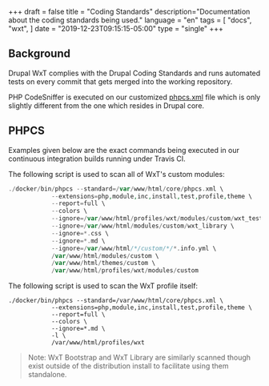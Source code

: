 +++
draft = false
title = "Coding Standards"
description="Documentation about the coding standards being used."
language = "en"
tags = [
    "docs",
    "wxt",
]
date = "2019-12-23T09:15:15-05:00"
type = "single"
+++

## Background

Drupal WxT complies with the Drupal Coding Standards and runs automated tests on every commit that gets merged into the working repository.

PHP CodeSniffer is executed on our customized [phpcs.xml][phpcs] file which is only slightly different from the one which resides in Drupal core.

## PHPCS

Examples given below are the exact commands being executed in our continuous integration builds running under Travis CI.

The following script is used to scan all of WxT's custom modules:

```php
./docker/bin/phpcs --standard=/var/www/html/core/phpcs.xml \
            --extensions=php,module,inc,install,test,profile,theme \
            --report=full \
            --colors \
            --ignore=/var/www/html/profiles/wxt/modules/custom/wxt_test \
            --ignore=/var/www/html/modules/custom/wxt_library \
            --ignore=*.css \
            --ignore=*.md \
            --ignore=/var/www/html/*/custom/*/*.info.yml \
            /var/www/html/modules/custom \
            /var/www/html/themes/custom \
            /var/www/html/profiles/wxt/modules/custom
```

The following script is used to scan the WxT profile itself:

```
./docker/bin/phpcs --standard=/var/www/html/core/phpcs.xml \
            --extensions=php,module,inc,install,test,profile,theme \
            --report=full \
            --colors \
            --ignore=*.md \
            -l \
            /var/www/html/profiles/wxt
```

> Note: WxT Bootstrap and WxT Library are similarly scanned though exist outside of the distribution install to facilitate using them standalone.

[phpcs]:        https://github.com/drupalwxt/site-wxt/blob/8.x/docker/conf/phpcs.xml
